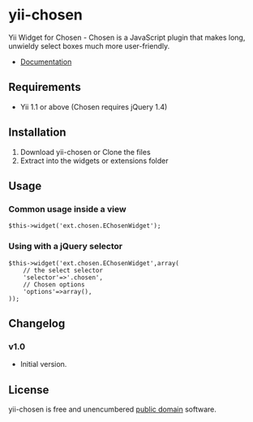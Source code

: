 yii-chosen
=====================

Yii Widget for Chosen - Chosen is a JavaScript plugin that makes long, unwieldy select boxes much more user-friendly.

- [Documentation](http://harvesthq.github.com/chosen/)

Requirements
------------------

- Yii 1.1 or above (Chosen requires jQuery 1.4)

Installation
------------------

1. Download yii-chosen or Clone the files
2. Extract into the widgets or extensions folder

Usage
------------------

### Common usage inside a view

~~~
$this->widget('ext.chosen.EChosenWidget');
~~~

### Using with a jQuery selector

~~~
$this->widget('ext.chosen.EChosenWidget',array(
	// the select selector
	'selector'=>'.chosen',
	// Chosen options
	'options'=>array(),
));
~~~

Changelog
------------------

### v1.0

- Initial version.

License
------------------

yii-chosen is free and unencumbered [public domain][Unlicense] software.

[Unlicense]: http://unlicense.org/